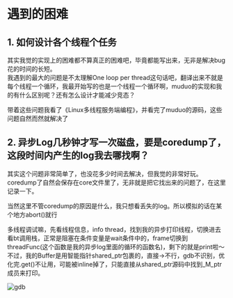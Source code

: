 # 遇到的困难

## 1. 如何设计各个线程个任务
其实我觉的实现上的困难都不算真正的困难吧，毕竟都能写出来，无非是解决bug花的时间的长短。  
我遇到的最大的问题是不太理解One loop per thread这句话吧，翻译出来不就是每个线程一个循环，我最开始写的也是一个线程一个循环啊，muduo的实现和我的有什么区别呢？还有怎么设计才能减少竞态？

带着这些问题我看了《Linux多线程服务端编程》，并看完了muduo的源码，这些问题自然而然就解决了


## 2. 异步Log几秒钟才写一次磁盘，要是coredump了，这段时间内产生的log我去哪找啊？

其实这个问题非常简单了，也没花多少时间去解决，但我觉的非常好玩。coredump了自然会保存在core文件里了，无非就是把它找出来的问题了，在这里记录一下。

当然这里不管coredump的原因是什么，我只想看丢失的log。所以模拟的话在某个地方abort()就行

多线程调试嘛，先看线程信息，info thread，找到我的异步打印线程，切换进去看bt调用栈，正常是阻塞在条件变量是wait条件中的，frame切换到threadFunc(这个函数是我的异步log里面的循环的函数名)，剩下的就是print啦～不过，我的Buffer是用智能指针shared_ptr包裹的，直接->不行，gdb不识别，优化完.get()不让用，可能被inline掉了，只能直接从shared_ptr源码中找到_M_ptr成员来打印。

![gdb](https://github.com/linyacool/WebServer/blob/master/datum/gdb.png)